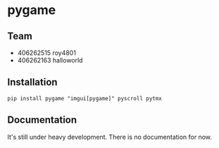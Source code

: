 # pygame

## Team

* 406262515 roy4801
* 406262163 halloworld

## Installation

```
pip install pygame "imgui[pygame]" pyscroll pytmx
```

## Documentation

It's still under heavy development.
There is no documentation for now.
